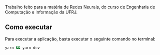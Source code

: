 Trabalho feito para a matéria de Redes Neurais, do curso de Engenharia de Computação e Informação da UFRJ.

## Como executar

Para executar a aplicação, basta executar o seguinte comando no terminal:

```bash
yarn && yarn dev
```
